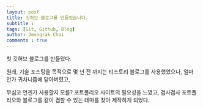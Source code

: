 ```yaml
---
layout: post
title: 깃허브 블로그를 만들었습니다.
subtitle : 
tags: [Git, Github, Blog]
author: Jeongrak Choi
comments : true
---
```


첫 깃허브 블로그를 만들었다.
<br>

원래, 기술 포스팅을 목적으로 몇 년 전 까지는 티스토리 블로그를 사용했었으나,
얼마 안가 귀차니즘에 닫아버렸고,
<br>

무심코 언젠가 사용할지 모를? 포트폴리오 사이트의 필요성을 느꼈고,
겸사겸사 포트폴리오와 블로그를 같이 겸할 수 있는 테마를 찾아 제작하게 되었다.
